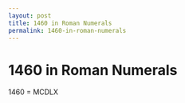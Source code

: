 ```yaml
---
layout: post
title: 1460 in Roman Numerals
permalink: 1460-in-roman-numerals
---
```


# 1460 in Roman Numerals

1460 = MCDLX
